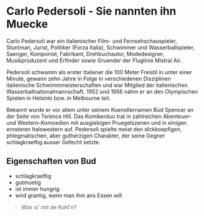 # Carlo Pedersoli - Sie nannten ihn Muecke

Carlo Pedersoli war ein italienischer Film- und Fernsehschauspieler, Stuntman, Jurist, Politiker (Forza Italia), Schwimmer und Wasserballspieler, Saenger, Komponist, Fabrikant, Drehbuchautor, Modedesigner, Musikproduzent und Erfinder sowie Gruender der Fluglinie Mistral Air.

Pedersoli schwamm als erster Italiener die 100 Meter Freistil in unter einer Minute, gewann zehn Jahre in Folge in verschiedenen Disziplinen italienische Schwimmmeisterschaften und war Mitglied der italienischen Wasserballnationalmannschaft. 1952 und 1956 nahm er an den Olympischen Spielen in Helsinki bzw. in Melbourne teil.

Bekannt wurde er vor allem unter seinem Kuenstlernamen Bud Spencer an der Seite von Terence Hill. Das Komikerduo trat in zahlreichen Abenteuer- und Western-Komoedien mit ausgiebigen Pruegelszenen und in einigen ernsteren Italowestern auf. Pedersoli spielte meist den dickkoepfigen, phlegmatischen, aber gutherzigen Charakter, der seine Gegner schlagkraeftig ausser Gefecht setzte. 

## Eigenschaften von Bud
* schlagkraeftig
* gutmuetig
* ist immer hungrig
* wird grantig, wenn man ihm ans Essen will


> Was is' mit de Kohl'n?